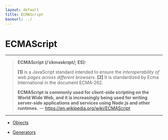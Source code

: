 ```yaml
---
layout: default
title: ECMAScript
baseurl: ../
---
```


# ECMAScript

-----

> **ECMAScript (/ˈɛkməskrɪpt/; ES):**
> 
> **[1]** is a JavaScript standard intended to ensure the _interoperability of web pages across different browsers._
> **[2]** It is standardized by Ecma International in the document ECMA-262.
>
> **ECMAScript is commonly used for client-side scripting on the World Wide Web, and it is increasingly being used for writing server-side applications and services using Node.js and other runtimes.**
> &mdash; <https://en.wikipedia.org/wiki/ECMAScript>

-----

- [Objects](/ecma/objects)

- [Generators](/ecma/genrators)
